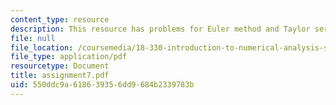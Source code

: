 ```yaml
---
content_type: resource
description: This resource has problems for Euler method and Taylor series.
file: null
file_location: /coursemedia/18-330-introduction-to-numerical-analysis-spring-2004/550ddc9a618639356dd9684b2339783b_assignment7.pdf
file_type: application/pdf
resourcetype: Document
title: assignment7.pdf
uid: 550ddc9a-6186-3935-6dd9-684b2339783b
---
```

